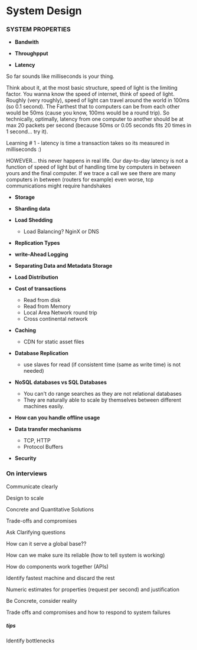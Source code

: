 # System Design

### SYSTEM PROPERTIES

* **Bandwith**

* **Throughpput**

* **Latency**

So far sounds like milliseconds is your thing.

Think about it, at the most basic structure, speed of light is the limiting factor. You wanna know the speed of internet, think of speed of light. Roughly (very roughly), speed of light can travel around the world in 100ms (so 0.1 second). The Farthest that to computers can be from each other would be 50ms (cause you know, 100ms would be a round trip). So technically, optimally, latency from one computer to another should be at max 20 packets per second (because 50ms or 0.05 seconds fits 20 times in 1 second... try it).

Learning # 1 - latency is time a transaction takes so its measured in milliseconds :)

HOWEVER... this never happens in real life. Our day-to-day latency is not a function of speed of light but of handling time by computers in between yours and the final computer. If we trace a call we see there are many computers in between (routers for example) even worse, tcp communications might require handshakes


* **Storage**

* **Sharding data**

* **Load Shedding**
	- Load Balancing? NginX or DNS

* **Replication Types**

* **write-Ahead Logging**

* **Separating Data and Metadata Storage**

* **Load Distribution**

* **Cost of transactions**
	- Read from disk
	- Read from Memory
	- Local Area Network round trip
	- Cross continental network

* **Caching**
	- CDN for static asset files


* **Database Replication**
	- use slaves for read (if consistent time (same as write time) is not needed)

* **NoSQL databases vs SQL Databases**
	- You can't do range searches as they are not relational databases
	- They are naturally able to scale by themselves between different machines easily.

* **How can you handle offline usage**


* **Data transfer mechanisms**
	- TCP, HTTP
	- Protocol Buffers

* **Security**



### On interviews

Communicate clearly

Design to scale

Concrete and Quantitative Solutions

Trade-offs and compromises

Ask Clarifying questions

How can it serve a global base??

How can we make sure its reliable (how to tell system is working)

How do components work together (APIs)

Identify fastest machine and discard the rest

Numeric estimates for properties (request per second) and justification

Be Concrete, consider reality

Trade offs and compromises and how to respond to system failures


##### tips

Identify bottlenecks